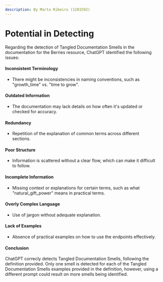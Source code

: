 ```yaml
---
description: By Marta Ribeiro (1201592)
---
```


# Potential in Detecting

Regarding the detection of Tangled Documentation Smells in the documentation for the Berries resource, ChatGPT identified the following issues:

#### Inconsistent Terminology

* There might be inconsistencies in naming conventions, such as "growth\_time" vs. "time to grow".

#### Outdated Information

* The documentation may lack details on how often it's updated or checked for accuracy.

#### Redundancy

* Repetition of the explanation of common terms across different sections.

#### Poor Structure

* Information is scattered without a clear flow, which can make it difficult to follow.

#### Incomplete Information

* Missing context or explanations for certain terms, such as what "natural\_gift\_power" means in practical terms.

#### Overly Complex Language

* Use of jargon without adequate explanation.

#### Lack of Examples

* Absence of practical examples on how to use the endpoints effectively.

#### Conclusion

ChatGPT correcly detects Tangled Documentation Smells, following the definition provided. Only one smell is detected for each of the Tangled Documentation Smells examples provided in the definition, however, using a different prompt could result on more smells being identified.
